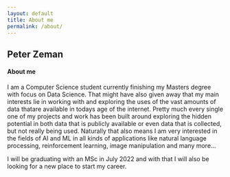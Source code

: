 ```yaml
---
layout: default
title: About me
permalink: /about/
---
```


<div class="content-normal brightribbon">
    <h2 class="content-head content-head-ribbon is-center"> Peter Zeman</h2>
    <h4 class="content-subhead is-center">
        About me
    </h4>
    <div class="pure-g">
        <div class="l-box pure-u-1">
            <p>
                I am a Computer Science student currently finishing my Masters degree with focus on Data Science. That might have also given away that my main interests lie in working with and exploring the uses of the vast amounts of data thatare available in todays age of the internet. Pretty much every single one of my projects and work has been built around exploring the hidden potential in both data that is publicly available or even data that is collected, but not really being used. Naturally that also means I am very interested in the fields of AI and ML in all kinds of applications like natural language processing, reinforcement learning, image manipulation and many more... 
            </p>
            <p>    
                I will be graduating with an MSc in July 2022 and with that I will also be looking for a new place to start my career. 
            </p>
        </div>
    </div>
</div>
